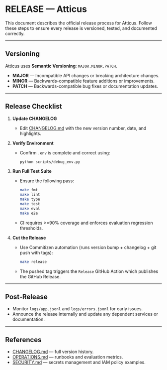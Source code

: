 # RELEASE — Atticus

This document describes the official release process for Atticus.
Follow these steps to ensure every release is versioned, tested, and documented correctly.

---

## Versioning

Atticus uses **Semantic Versioning**: `MAJOR.MINOR.PATCH`.

* **MAJOR** — Incompatible API changes or breaking architecture changes.
* **MINOR** — Backwards-compatible feature additions or improvements.
* **PATCH** — Backwards-compatible bug fixes or documentation updates.

---

## Release Checklist

1. **Update CHANGELOG**
   * Edit [CHANGELOG.md](CHANGELOG.md) with the new version number, date, and highlights.
2. **Verify Environment**
   * Confirm `.env` is complete and correct using:

     ```bash
     python scripts/debug_env.py
     ```

3. **Run Full Test Suite**
   * Ensure the following pass:

     ```bash
     make fmt
     make lint
     make type
     make test
     make eval
     make e2e
     ```

   * CI requires >=90% coverage and enforces evaluation regression thresholds.
4. **Cut the Release**
   * Use Commitizen automation (runs version bump + changelog + git push with tags):

     ```bash
     make release
     ```

   * The pushed tag triggers the `Release` GitHub Action which publishes the GitHub Release.

---

## Post‑Release

* Monitor `logs/app.jsonl` and `logs/errors.jsonl` for early issues.
* Announce the release internally and update any dependent services or documentation.

---

## References

* [CHANGELOG.md](CHANGELOG.md) — full version history.
* [OPERATIONS.md](OPERATIONS.md) — runbooks and evaluation metrics.
* [SECURITY.md](SECURITY.md) — secrets management and IAM policy examples.
